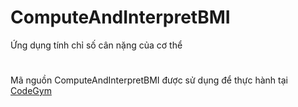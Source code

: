 # ComputeAndInterpretBMI
Ứng dụng tính chỉ số cân nặng của cơ thể
#
Mã nguồn ComputeAndInterpretBMI được sử dụng để thực hành tại [CodeGym](https://codegym.vn)
